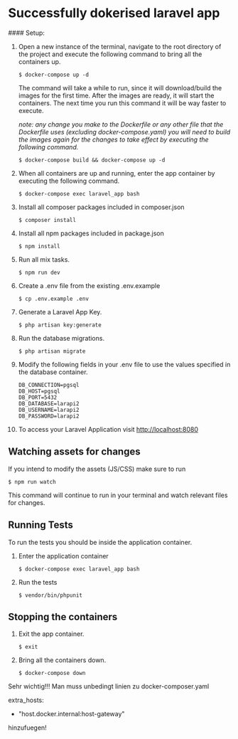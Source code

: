 <h1>Successfully dokerised laravel app</h1>
#### Setup:

1. Open a new instance of the terminal, navigate to the root directory of the project and execute the following command to bring all the containers up.
    ```
    $ docker-compose up -d
    ```
    The command will take a while to run, since it will download/build the images for the first time.
    After the images are ready, it will start the containers. 
    The next time you run this command it will be way faster to execute.
    
    *note: any change you make to the Dockerfile or any other file that the Dockerfile uses (excluding docker-compose.yaml) you will need to build the images again for the changes to take effect by executing the following command.*
    ```
    $ docker-compose build && docker-compose up -d
    ```

2. When all containers are up and running, enter the app container by executing the following command.
    ```
    $ docker-compose exec laravel_app bash
    ```

3. Install all composer packages included in composer.json
    ```
    $ composer install
    ```

4. Install all npm packages included in package.json
    ```
    $ npm install
    ```

5. Run all mix tasks.
   ```
   $ npm run dev
   ```

6. Create a .env file from the existing .env.example
    ```
    $ cp .env.example .env
    ```

7. Generate a Laravel App Key.
    ```
    $ php artisan key:generate
    ```
   
8. Run the database migrations.
    ```
    $ php artisan migrate
    ```

9. Modify the following fields in your .env file to use the values specified in the database container.
    ```
   DB_CONNECTION=pgsql
    DB_HOST=pgsql
    DB_PORT=5432
    DB_DATABASE=larapi2
    DB_USERNAME=larapi2
    DB_PASSWORD=larapi2
    ```

10. To access your Laravel Application visit [http://localhost:8080](http://localhost:8000)

## Watching assets for changes

If you intend to modify the assets (JS/CSS) make sure to run 
```
$ npm run watch
```
This command will continue to run in your terminal and watch relevant files for changes.

## Running Tests

To run the tests you should be inside the application container.

1. Enter the application container
    ```
    $ docker-compose exec laravel_app bash
    ```

2. Run the tests
    ```
    $ vendor/bin/phpunit
    ```

## Stopping the containers

1. Exit the app container.
    ```
    $ exit
    ```

2. Bring all the containers down.
    ```
    $ docker-compose down
    ```
   

Sehr wichtig!!! Man muss unbedingt linien zu docker-composer.yaml

extra_hosts:
- "host.docker.internal:host-gateway"

hinzufuegen!
